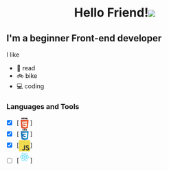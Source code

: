 <h1 align="center">Hello Friend!<img src="https://github.com/blackcater/blackcater/raw/main/images/Hi.gif" height="32"/></h1>

## I'm a beginner Front-end developer

I like
- :book: read
- :bike: bike
- :computer: coding

### Languages and Tools
- [x] [<img align="center" alt="HTML5" width="26px" src="https://raw.githubusercontent.com/github/explore/80688e429a7d4ef2fca1e82350fe8e3517d3494d/topics/html/html.png" />]
- [x] [<img align="center" alt="CSS" width="26px" src="https://raw.githubusercontent.com/github/explore/80688e429a7d4ef2fca1e82350fe8e3517d3494d/topics/css/css.png"/>]
- [x] [<img align="center" alt="JS" width="26px" src="https://raw.githubusercontent.com/github/explore/80688e429a7d4ef2fca1e82350fe8e3517d3494d/topics/javascript/javascript.png" />]
- [ ] [<img src="https://raw.githubusercontent.com/github/explore/80688e429a7d4ef2fca1e82350fe8e3517d3494d/topics/react/react.png" width="26px"/>]
